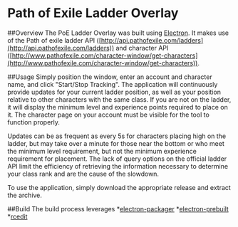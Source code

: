 # Path of Exile Ladder Overlay
##Overview
The PoE Ladder Overlay was built using [Electron](https://github.com/electron/electron). It makes use of the Path of exile ladder API ([http://api.pathofexile.com/ladders](http://api.pathofexile.com/ladders)) and character API ([http://www.pathofexile.com/character-window/get-characters](http://www.pathofexile.com/character-window/get-characters)).

##Usage
Simply position the window, enter an account and character name, and click "Start/Stop Tracking". The application will continuously provide updates for your current ladder position, as well as your position relative to other characters with the same class. If you are not on the ladder, it will display the minimum level and experience points required to place on it. The character page on your account must be visible for the tool to function properly.

Updates can be as frequent as every 5s for characters placing high on the ladder, but may take over a minute for those near the bottom or who meet the minimum level requirement, but not the minimum experience requirement for placement. The lack of query options on the official ladder API limit the efficiency of retrieving the information necessary to determine your class rank and are the cause of the slowdown.

To use the application, simply download the appropriate release and extract the archive.

##Build
The build process leverages 
*[electron-packager](https://github.com/electron-userland/electron-packager)
*[electron-prebuilt](https://github.com/electron-userland/electron-prebuilt)
*[rcedit](https://github.com/electron/rcedit)
